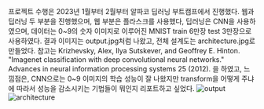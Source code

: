 프로젝트 수행은 2023년 1월부터 2월부터 알파코 딥러닝 부트캠프에서 진행했다.
웹과 딥러닝 두 부분을 진행했으며, 웹 부분은 플라스크를 사용했다, 
딥러닝은 CNN을 사용하였으며, 데이터는 0~9의 숫자 이미지로 이루어진
MNIST train 6만장 test 3만장으로 사용하였다. 결과 이미지는 output.jpg처럼 나왔고,
전체 설계도는 architecture.jpg로 만들었다. 참고는 Krizhevsky, Alex, Ilya
Sutskever, and Geoffrey E. Hinton. "Imagenet classification with deep
convolutional neural networks." Advances in neural information processing
systems 25 (2012). 을 하였고, 느낌점은, CNN으로는 0~9 이미지의 학습 성능이
잘 나왔지만 transform을 어떻게 주냐에 따라서 성능을 감소시키는 기법들이 뭐인지
리포트하고 싶었다.
![output](https://github.com/Gerutrute/gitclass/assets/96192262/6c77b9b5-0d46-491d-997e-013e47f440ed)
![architecture](https://github.com/Gerutrute/gitclass/assets/96192262/318dbb23-604e-4910-80ea-b325183cf18a)
